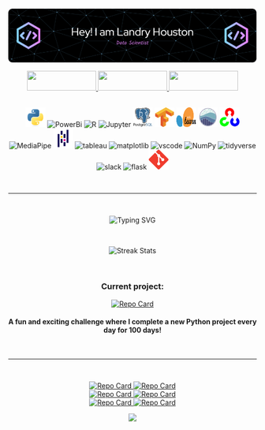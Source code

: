 ![Header](./github-header-image.png)
<div align="center">
    <a href="https://landryhouston.com/" target="_blank">
        <img src="https://img.shields.io/badge/website-080808?style=for-the-badge" width="140" height="40">
    </a>
    <a href="https://www.linkedin.com/in/landryhouston" target="_blank">
        <img src="https://img.shields.io/badge/LinkedIn-0077B5?style=for-the-badge" width="140" height="40">
    </a>
    <a href='https://landryhouston.com/contact/Landry_Houston_Resume.pdf' target='_blank'>
        <img src="https://img.shields.io/badge/Resume-aa80ff?style=for-the-badge" width="140" height="40">
    </a>
</div>
<br>
<p align="center">
<img src="https://raw.githubusercontent.com/teamedwardforever/Readme-Generator/71f25dd8b98329b168142a6b782a107b75eab178/svg/Skills/Languages/python-original.svg" alt="Python" width="40" height="40"/>
<img src="https://upload.wikimedia.org/wikipedia/commons/thumb/c/cf/New_Power_BI_Logo.svg/600px-New_Power_BI_Logo.svg.png?20210102182532" alt="PowerBi" width='40' height="40"/>
<img src="https://upload.wikimedia.org/wikipedia/commons/thumb/1/1b/R_logo.svg/121px-R_logo.svg.png" alt='R' height="40" width="40"/>
<img src="https://upload.wikimedia.org/wikipedia/commons/thumb/3/38/Jupyter_logo.svg/103px-Jupyter_logo.svg.png" alt='Jupyter' height="40" width='40'/>
<img src="https://raw.githubusercontent.com/teamedwardforever/Readme-Generator/71f25dd8b98329b168142a6b782a107b75eab178/svg/Skills/Database/postgresql-original-wordmark.svg" alt="Postgresql" width="40" height="40"/>
<img src="https://raw.githubusercontent.com/teamedwardforever/Readme-Generator/71f25dd8b98329b168142a6b782a107b75eab178/svg/Skills/ML/tensorflow-icon.svg" alt="Tensorflow" width="40" height="40"/>
<img src="https://raw.githubusercontent.com/teamedwardforever/Readme-Generator/71f25dd8b98329b168142a6b782a107b75eab178/svg/Skills/ML/Scikit_learn_logo_small.svg" alt="Scikit" width="40" height="40"/>
<img src="https://raw.githubusercontent.com/teamedwardforever/Readme-Generator/71f25dd8b98329b168142a6b782a107b75eab178/svg/Skills/ML/logo-mark-lightbg.svg" alt="SeaBorn" width="40" height="40"/>
<img src="https://raw.githubusercontent.com/teamedwardforever/Readme-Generator/71f25dd8b98329b168142a6b782a107b75eab178/svg/Skills/ML/opencv-icon.svg" alt="Opencv" width="40" height="40"/>
<img src="https://viz.mediapipe.dev/logo.png" alt="MediaPipe" width="40" height="40"/>
<img src="https://raw.githubusercontent.com/teamedwardforever/Readme-Generator/71f25dd8b98329b168142a6b782a107b75eab178/svg/Skills/ML/pandas-original.svg" alt="Pandas" width="40" height="40"/>
<img src="https://cdn.worldvectorlogo.com/logos/tableau-software.svg" alt="tableau" width="40" height="40"/>
<img src="https://cdn.worldvectorlogo.com/logos/matplotlib-1.svg" alt="matplotlib" width="40" height="40"/>
<img src="https://cdn.worldvectorlogo.com/logos/visual-studio-code-1.svg" alt="vscode" width="40" height="40"/>
<img src="https://cdn.worldvectorlogo.com/logos/numpy-1.svg" alt="NumPy" width="40" height="40"/>
<img src="https://tidyverse.tidyverse.org/logo.png" alt="tidyverse" width="40" height="40"/>
<img src="https://cdn.worldvectorlogo.com/logos/slack-new-logo.svg" alt="slack" width="40" height="40"/>
<img src="https://cdn.worldvectorlogo.com/logos/flask.svg" alt="flask" width="40" height="40"/>
<img src="https://raw.githubusercontent.com/teamedwardforever/Readme-Generator/71f25dd8b98329b168142a6b782a107b75eab178/svg/Skills/Other/git-scm-icon.svg" alt="Git" width="40" height="40"/>
</p>
<br>
<hr>
<br>
<p align="center">
  <img src="https://readme-typing-svg.demolab.com?font=Fira+Code&duration=4000&pause=1000&color=1a9fff&center=true&vCenter=true&width=490&weight=600&size=24&lines=Welcome+to+my+Github!;Check+out+my+pinned+projects!;" alt="Typing SVG"/>
</p>
  <br>
<p align='center'>
  <img src="https://github-readme-streak-stats.herokuapp.com/?user=LandryHouston&theme=github-dark-blue" alt="Streak Stats"/>
</p>
<br>
<div align='center'>
    <h3>Current project:</h3>
    <a href="https://github.com/LandryHouston/100_Days_of_Python">
        <img src="https://github-readme-stats.vercel.app/api/pin/?username=LandryHouston&repo=100_Days_of_Python&theme=github_dark" alt="Repo Card">
    </a>
    <h4>A fun and exciting challenge where I complete a new Python project every day for 100 days!</h4>
</div>
<br>
<hr>
<br>
<p>
<div align='center'>
    <a href="https://github.com/LandryHouston/ASL_Translator">
        <img src="https://github-readme-stats.vercel.app/api/pin/?username=LandryHouston&repo=ASL_Translator&theme=github_dark" alt="Repo Card"/>
    </a>
    <a href="https://github.com/LandryHouston/Reddit_API_and_NLP_Project">
        <img src="https://github-readme-stats.vercel.app/api/pin/?username=LandryHouston&repo=Reddit_API_and_NLP_Project&theme=github_dark" alt="Repo Card"/>
    </a>
</div>
<div align='center'>
    <a href="https://github.com/LandryHouston/Hotdog_Image_Classifier">
        <img src="https://github-readme-stats.vercel.app/api/pin/?username=LandryHouston&repo=Hotdog_Image_Classifier&theme=github_dark" alt="Repo Card"/>
    </a>
    <a href="https://github.com/LandryHouston/Flight_Price_Prediction">
        <img src="https://github-readme-stats.vercel.app/api/pin/?username=LandryHouston&repo=Flight_Price_Prediction&theme=github_dark" alt="Repo Card"/>
    </a>
</div>
<div align='center'>
    <a href="https://github.com/LandryHouston/Housing_Data_Analysis_in_Ames_Iowa">
        <img src="https://github-readme-stats.vercel.app/api/pin/?username=LandryHouston&repo=Housing_Data_Analysis_in_Ames_Iowa&theme=github_dark" alt="Repo Card"/>
    </a>
    <a href="https://github.com/LandryHouston/Personal_Portfolio">
        <img src="https://github-readme-stats.vercel.app/api/pin/?username=LandryHouston&repo=Personal_Portfolio&theme=github_dark" alt="Repo Card"/>
    </a>
</div>
</p>
<p align='center'>
<img src='https://github-readme-stats.vercel.app/api/top-langs/?username=LandryHouston&langs_count=4&size_weight=0.5&count_weight=0.5&theme=github_dark&card_width=450'/>
</p>
